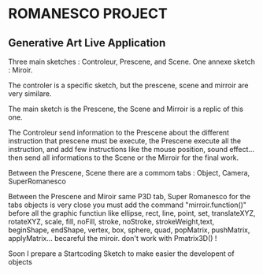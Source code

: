 # ROMANESCO PROJECT
## Generative Art Live Application

Three main sketches :
Controleur, Prescene, and Scene.
One annexe sketch :
Miroir.

The controler is a specific sketch, 
but the prescene, scene and mirroir are very similare.

The main sketch is the Prescene, the Scene and Mirroir is a replic of this one.

The Controleur send information to the Prescene about the different instruction that prescene must be execute, 
the Prescene execute all the instruction, and add few instructions like the mouse position, sound effect...
then send all informations to the Scene or the Mirroir for the final work.

Between the Prescene, Scene there are a commom tabs :
Object, Camera, SuperRomanesco


Between the Prescene and Miroir
same
P3D tab, Super Romanesco
for the tabs objects is very close you must add the command "mirroir.function()" before all the graphic functiun like
ellipse, rect, line, point, set, translateXYZ, rotateXYZ, scale, fill, noFill, stroke, noStroke, strokeWeight,text, beginShape, endShape, vertex, box, sphere, quad, popMatrix, pushMatrix, applyMatrix...
becareful the miroir. don't work with Pmatrix3D() !


Soon I prepare a Startcoding Sketch to make easier the developent of objects
